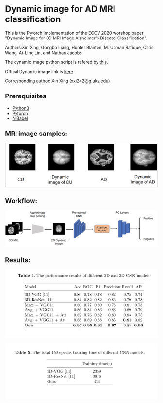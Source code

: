 # Dynamic image for AD MRI classification
This is the Pytorch implementation of the ECCV 2020 worshop paper "Dynamic Image for 3D MRI Image Alzheimer's Disease Classification". 

Authors:Xin Xing, Gongbo Liang, Hunter Blanton, M. Usman Rafique, Chris Wang, Ai-Ling Lin, and Nathan Jacobs 

The dynamic image python script is refered by [this](https://github.com/tcvrick/dynamic-images-for-action-recognition/).

Offical Dynamic image link is [here](https://github.com/hbilen/dynamic-image-nets).

Corresponding author: Xin Xing (xxi242@g.uky.edu)

## Prerequisites
* [Python3](https://www.python.org/)
* [Pytorch](https://pytorch.org/)
* [NiBabel](https://nipy.org/nibabel/)


## MRI image samples:
![](https://github.com/UkyVision/alzheimer-project/blob/master/Dynamic%2BAttention%20for%20AD%20MRI%20classification/imgs/MRI_samples.png)

## Workflow:
![](https://github.com/UkyVision/alzheimer-project/blob/master/Dynamic%2BAttention%20for%20AD%20MRI%20classification/imgs/workflow.png)


## Results:

![](https://github.com/UkyVision/alzheimer-project/blob/master/Dynamic%2BAttention%20for%20AD%20MRI%20classification/imgs/result.png)

![](https://github.com/UkyVision/alzheimer-project/blob/master/Dynamic%2BAttention%20for%20AD%20MRI%20classification/imgs/time.png)
